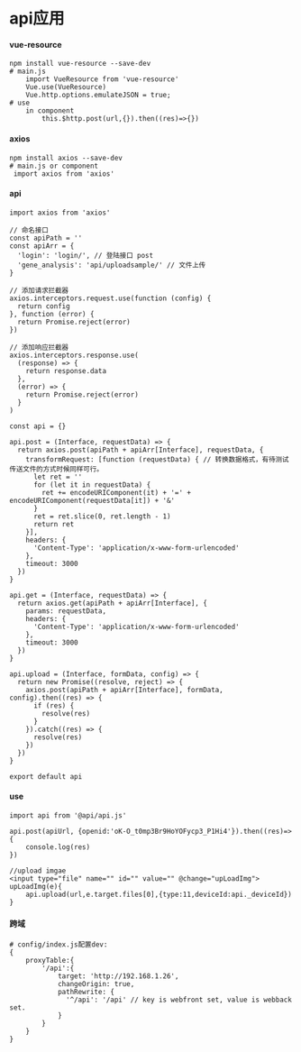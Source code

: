 # api应用

#### vue-resource
    npm install vue-resource --save-dev
    # main.js 
        import VueResource from 'vue-resource'
        Vue.use(VueResource) 
        Vue.http.options.emulateJSON = true;
    # use
        in component 
            this.$http.post(url,{}).then((res)=>{})

#### axios
    npm install axios --save-dev
    # main.js or component
     import axios from 'axios'

#### api
    import axios from 'axios'
    
    // 命名接口
    const apiPath = ''
    const apiArr = {
      'login': 'login/', // 登陆接口 post
      'gene_analysis': 'api/uploadsample/' // 文件上传
    }
    
    // 添加请求拦截器
    axios.interceptors.request.use(function (config) {
      return config
    }, function (error) {
      return Promise.reject(error)
    })
    
    // 添加响应拦截器
    axios.interceptors.response.use(
      (response) => {
        return response.data
      },
      (error) => {
        return Promise.reject(error)
      }
    )
    
    const api = {}
    
    api.post = (Interface, requestData) => {
      return axios.post(apiPath + apiArr[Interface], requestData, {
        transformRequest: [function (requestData) { // 转换数据格式，有待测试传送文件的方式时候同样可行。
          let ret = ''
          for (let it in requestData) {
            ret += encodeURIComponent(it) + '=' + encodeURIComponent(requestData[it]) + '&'
          }
          ret = ret.slice(0, ret.length - 1)
          return ret
        }],
        headers: {
          'Content-Type': 'application/x-www-form-urlencoded'
        },
        timeout: 3000
      })
    }
    
    api.get = (Interface, requestData) => {
      return axios.get(apiPath + apiArr[Interface], {
        params: requestData,
        headers: {
          'Content-Type': 'application/x-www-form-urlencoded'
        },
        timeout: 3000
      })
    }
    
    api.upload = (Interface, formData, config) => {
      return new Promise((resolve, reject) => {
        axios.post(apiPath + apiArr[Interface], formData, config).then((res) => {
          if (res) {
            resolve(res)
          }
        }).catch((res) => {
          resolve(res)
        })
      })
    }
    
    export default api


#### use
    import api from '@api/api.js'
    
    api.post(apiUrl, {openid:'oK-O_t0mp3Br9HoYOFycp3_P1Hi4'}).then((res)=>{
        console.log(res)
    })
    
    //upload imgae
    <input type="file" name="" id="" value="" @change="upLoadImg">
    upLoadImg(e){
        api.upload(url,e.target.files[0],{type:11,deviceId:api._deviceId})
    }   

#### 跨域
    # config/index.js配置dev:
    {
        proxyTable:{
            '/api':{ 
                target: 'http://192.168.1.26',
                changeOrigin: true,
                pathRewrite: {
                  '^/api': '/api' // key is webfront set, value is webback set.
                }
            }
        }
    }
